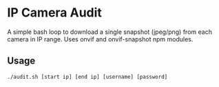 # IP Camera Audit

A simple bash loop to download a single snapshot (jpeg/png) from each camera in IP range. Uses onvif and onvif-snapshot npm modules.

## Usage

    ./audit.sh [start ip] [end ip] [username] [password]

